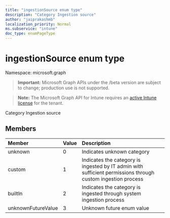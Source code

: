 ```yaml
---
title: "ingestionSource enum type"
description: "Category Ingestion source"
author: "jaiprakashmb"
localization_priority: Normal
ms.subservice: "intune"
doc_type: enumPageType
---
```


# ingestionSource enum type

Namespace: microsoft.graph
> **Important:** Microsoft Graph APIs under the /beta version are subject to change; production use is not supported.

> **Note:** The Microsoft Graph API for Intune requires an [active Intune license](https://go.microsoft.com/fwlink/?linkid=839381) for the tenant.


Category Ingestion source

## Members
|Member|Value|Description|
|:---|:---|:---|
|unknown|0|Indicates unknown category|
|custom|1|Indicates the category is ingested by IT admin with sufficient permissions through custom ingestion process|
|builtIn|2|Indicates the category is ingested through system ingestion process|
|unknownFutureValue|3|Unknown future enum value|
